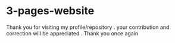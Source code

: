 # 3-pages-website

Thank you for visiting my profile/repository . your contribution and correction will be appreciated . Thank you once again 
